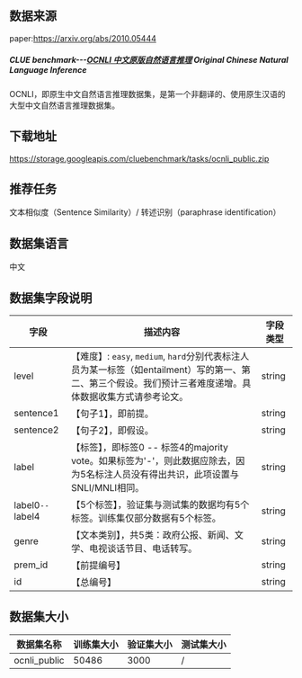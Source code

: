 ## 数据来源

paper:https://arxiv.org/abs/2010.05444

##### CLUE benchmark---[OCNLI 中文原版自然语言推理](https://github.com/cluebenchmark/OCNLI) Original Chinese Natural Language Inference

OCNLI，即原生中文自然语言推理数据集，是第一个非翻译的、使用原生汉语的大型中文自然语言推理数据集。

## 下载地址

https://storage.googleapis.com/cluebenchmark/tasks/ocnli_public.zip

## 推荐任务

文本相似度（Sentence Similarity）/ 转述识别（paraphrase identification）

## 数据集语言

中文

## 数据集字段说明

| 字段               | 描述内容                                                     | 字段类型 |
| ------------------ | ------------------------------------------------------------ | -------- |
| level              | 【难度】: `easy`, `medium`, `hard`分别代表标注人员为某一标签（如entailment）写的第一、第二、第三个假设。我们预计三者难度递增。具体数据收集方式请参考论文。 | string   |
| sentence1          | 【句子1】，即前提。                                          | string   |
| sentence2          | 【句子2】，即假设。                                          | string   |
| label              | 【标签】，即标签0 -- 标签4的majority vote。如果标签为'-'，则此数据应除去，因为5名标注人员没有得出共识，此项设置与SNLI/MNLI相同。 | string   |
| label0` -- `label4 | 【5个标签】，验证集与测试集的数据均有5个标签。训练集仅部分数据有5个标签。 | string   |
| genre              | 【文本类别】，共5类：政府公报、新闻、文学、电视谈话节目、电话转写。 | string   |
| prem_id            | 【前提编号】                                                 | string   |
| id                 | 【总编号】                                                   | string   |

## 数据集大小

| 数据集名称   | 训练集大小 | 验证集大小 | 测试集大小 |
| ------------ | ---------- | ---------- | ---------- |
| ocnli_public | 50486      | 3000       | /          |

